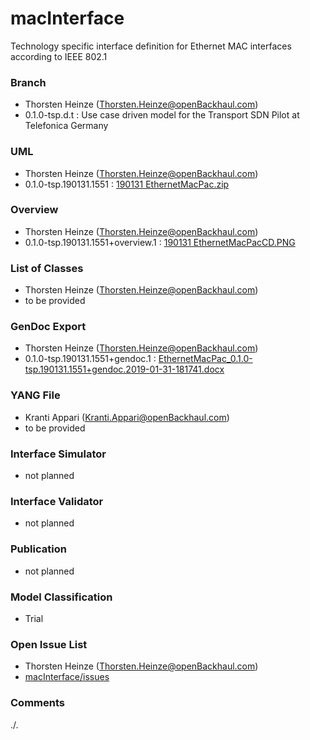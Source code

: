 # macInterface
Technology specific interface definition for Ethernet MAC interfaces according to IEEE 802.1

### Branch
- Thorsten Heinze (Thorsten.Heinze@openBackhaul.com)
- 0.1.0-tsp.d.t : Use case driven model for the Transport SDN Pilot at Telefonica Germany

### UML
- Thorsten Heinze (Thorsten.Heinze@openBackhaul.com)
- 0.1.0-tsp.190131.1551 : [190131 EthernetMacPac.zip](./190131%20EthernetMacPac.zip)

### Overview 
- Thorsten Heinze (Thorsten.Heinze@openBackhaul.com)
- 0.1.0-tsp.190131.1551+overview.1 : [190131 EthernetMacPacCD.PNG](./190131%20EthernetMacPacCD.PNG)

### List of Classes
- Thorsten Heinze (Thorsten.Heinze@openBackhaul.com)
- to be provided

### GenDoc Export
- Thorsten Heinze (Thorsten.Heinze@openBackhaul.com)
- 0.1.0-tsp.190131.1551+gendoc.1 : [EthernetMacPac_0.1.0-tsp.190131.1551+gendoc.2019-01-31-181741.docx](./EthernetMacPac_0.1.0-tsp.190131.1551+gendoc.2019-01-31-181741.docx)

### YANG File
- Kranti Appari (Kranti.Appari@openBackhaul.com)
- to be provided

### Interface Simulator
- not planned 

### Interface Validator
- not planned

### Publication
- not planned

### Model Classification
- Trial

### Open Issue List
- Thorsten Heinze (Thorsten.Heinze@openBackhaul.com)
- [macInterface/issues](../../issues)

### Comments
./.
